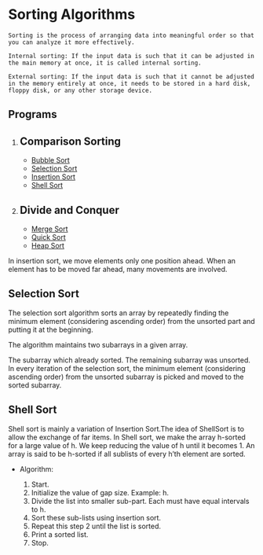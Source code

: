 # Sorting Algorithms

```README
Sorting is the process of arranging data into meaningful order so that you can analyze it more effectively.

Internal sorting: If the input data is such that it can be adjusted in the main memory at once, it is called internal sorting.

External sorting: If the input data is such that it cannot be adjusted in the memory entirely at once, it needs to be stored in a hard disk, floppy disk, or any other storage device.
```

## Programs

1. ## Comparison Sorting

   - [Bubble Sort](https://github.com/sthsuyash/CSIT_Labs/blob/main/3rd_Semester/DSA/Lab6/bubble_sort.cpp)
   - [Selection Sort](https://github.com/sthsuyash/CSIT_Labs/blob/main/3rd_Semester/DSA/Lab6/selection_sort.cpp)
   - [Insertion Sort](https://github.com/sthsuyash/CSIT_Labs/blob/main/3rd_Semester/DSA/Lab6/insertion_sort.cpp)
   - [Shell Sort](https://github.com/sthsuyash/CSIT_Labs/blob/main/3rd_Semester/DSA/Lab6/shell_sort.cpp)

2. ## Divide and Conquer

   - [Merge Sort](https://github.com/sthsuyash/CSIT_Labs/blob/main/3rd_Semester/DSA/Lab6/merge_sort.cpp)
   - [Quick Sort](https://github.com/sthsuyash/CSIT_Labs/blob/main/3rd_Semester/DSA/Lab6/quick_sort.cpp)
   - [Heap Sort](https://github.com/sthsuyash/CSIT_Labs/blob/main/3rd_Semester/DSA/Lab6/heap_sort.cpp)

In insertion sort, we move elements only one position ahead. When an element has to be moved far ahead, many movements are involved.

## Selection Sort

The selection sort algorithm sorts an array by repeatedly finding the minimum element (considering ascending order) from the unsorted part and putting it at the beginning.

The algorithm maintains two subarrays in a given array.

The subarray which already sorted.
The remaining subarray was unsorted.
In every iteration of the selection sort, the minimum element (considering ascending order) from the unsorted subarray is picked and moved to the sorted subarray.

## Shell Sort

Shell sort is mainly a variation of Insertion Sort.The idea of ShellSort is to allow the exchange of far items. In Shell sort, we make the array h-sorted for a large value of h. We keep reducing the value of h until it becomes 1. An array is said to be h-sorted if all sublists of every h’th element are sorted.

- Algorithm:

  1. Start.
  2. Initialize the value of gap size. Example: h.
  3. Divide the list into smaller sub-part. Each must have equal intervals to h.
  4. Sort these sub-lists using insertion sort.
  5. Repeat this step 2 until the list is sorted.
  6. Print a sorted list.
  7. Stop.

